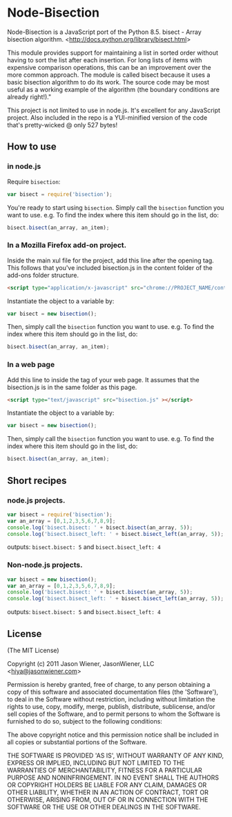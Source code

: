# Node-Bisection

Node-Bisection is a JavaScript port of the Python 8.5. bisect - Array bisection algorithm.
&lt;http://docs.python.org/library/bisect.html&gt;

This module provides support for maintaining a list in sorted order without having to sort 
the list after each insertion. For long lists of items with expensive comparison operations,
this can be an improvement over the more common approach. The module is called bisect because
it uses a basic bisection algorithm to do its work. The source code may be most useful as a 
working example of the algorithm (the boundary conditions are already right!)."

This project is not limited to use in node.js. It's excellent for any JavaScript project. Also 
included in the repo is a YUI-minified version of the code that's pretty-wicked @ only 527 bytes!

## How to use

### in node.js

Require `bisection`:

```js
var bisect = require('bisection');
```
You're ready to start using `bisection`. Simply call the `bisection` function you want to use.
e.g. To find the index where this item should go in the list, do:

```js
bisect.bisect(an_array, an_item);
```

### In a Mozilla Firefox add-on project.

Inside the main xul file for the project, add this line after the opening <overlay> tag. This 
follows that you've included bisection.js in the content folder of the add-ons folder structure.

```html
<script type="application/x-javascript" src="chrome://PROJECT_NAME/content/bisection.js"/>
```
Instantiate the object to a variable by:

```js
var bisect = new bisection();
```

Then, simply call the `bisection` function you want to use. e.g. To find the index where this
item should go in the list, do:

```js
bisect.bisect(an_array, an_item);
```

### In a web page

Add this line to inside the <head> tag of your web page. It assumes that the bisection.js is 
in the same folder as this page.

```html
<script type="text/javascript" src="bisection.js" ></script>
```
Instantiate the object to a variable by:

```js
var bisect = new bisection();
```

Then, simply call the `bisection` function you want to use. e.g. To find the index where this
item should go in the list, do:

```js
bisect.bisect(an_array, an_item);
```
## Short recipes

### node.js projects.

```js
var bisect = require('bisection');
var an_array = [0,1,2,3,5,6,7,8,9];
console.log('bisect.bisect: ' + bisect.bisect(an_array, 5));
console.log('bisect.bisect_left: ' + bisect.bisect_left(an_array, 5));
```

outputs:
```bisect.bisect: 5``` and ```bisect.bisect_left: 4```

### Non-node.js projects.

```js
var bisect = new bisection();
var an_array = [0,1,2,3,5,6,7,8,9];
console.log('bisect.bisect: ' + bisect.bisect(an_array, 5));
console.log('bisect.bisect_left: ' + bisect.bisect_left(an_array, 5));
```

outputs:
```bisect.bisect: 5``` and ```bisect.bisect_left: 4```

## License 

(The MIT License)

Copyright (c) 2011 Jason Wiener, JasonWiener, LLC &lt;hiya@jasonwiener.com&gt;

Permission is hereby granted, free of charge, to any person obtaining
a copy of this software and associated documentation files (the
'Software'), to deal in the Software without restriction, including
without limitation the rights to use, copy, modify, merge, publish,
distribute, sublicense, and/or sell copies of the Software, and to
permit persons to whom the Software is furnished to do so, subject to
the following conditions:

The above copyright notice and this permission notice shall be
included in all copies or substantial portions of the Software.

THE SOFTWARE IS PROVIDED 'AS IS', WITHOUT WARRANTY OF ANY KIND,
EXPRESS OR IMPLIED, INCLUDING BUT NOT LIMITED TO THE WARRANTIES OF
MERCHANTABILITY, FITNESS FOR A PARTICULAR PURPOSE AND NONINFRINGEMENT.
IN NO EVENT SHALL THE AUTHORS OR COPYRIGHT HOLDERS BE LIABLE FOR ANY
CLAIM, DAMAGES OR OTHER LIABILITY, WHETHER IN AN ACTION OF CONTRACT,
TORT OR OTHERWISE, ARISING FROM, OUT OF OR IN CONNECTION WITH THE
SOFTWARE OR THE USE OR OTHER DEALINGS IN THE SOFTWARE.